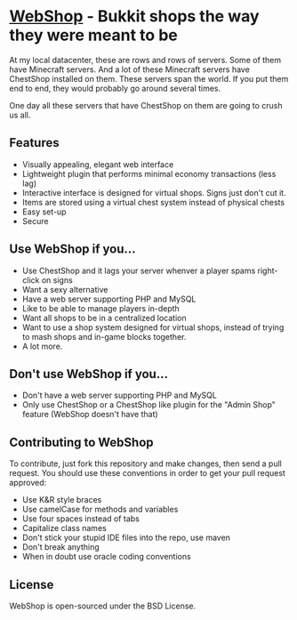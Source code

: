 # [WebShop](http://github.com/goldblattster/webshop) - Bukkit shops the way they were meant to be

At my local datacenter, these are rows and rows of servers. Some of them have Minecraft servers. And a lot of these Minecraft servers have ChestShop installed on them. These servers span the world. If you put them end to end, they would probably go around several times.

One day all these servers that have ChestShop on them are going to crush us all.

## Features
- Visually appealing, elegant web interface
- Lightweight plugin that performs minimal economy transactions (less lag)
- Interactive interface is designed for virtual shops. Signs just don't cut it.
- Items are stored using a virtual chest system instead of physical chests
- Easy set-up
- Secure

## Use WebShop if you...
- Use ChestShop and it lags your server whenver a player spams right-click on signs
- Want a sexy alternative
- Have a web server supporting PHP and MySQL
- Like to be able to manage players in-depth
- Want all shops to be in a centralized location
- Want to use a shop system designed for virtual shops, instead of trying to mash shops and in-game blocks together.
- A lot more.

## Don't use WebShop if you...
- Don't have a web server supporting PHP and MySQL
- Only use ChestShop or a ChestShop like plugin for the "Admin Shop" feature (WebShop doesn't have that)

## Contributing to WebShop
To contribute, just fork this repository and make changes, then send a pull request. You should use these conventions in order to get your pull request approved:

* Use K&R style braces
* Use camelCase for methods and variables
* Use four spaces instead of tabs
* Capitalize class names
* Don't stick your stupid IDE files into the repo, use maven
* Don't break anything
* When in doubt use oracle coding conventions

## License
WebShop is open-sourced under the BSD License.